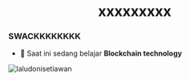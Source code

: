 <h1 align="center">xxxxxxxxx</h1>



<h3 align="left">SWACKKKKKKKK</h3>

- 🌱 Saat ini sedang belajar **Blockchain technology**

<p><img align="center" src="https://github-readme-streak-stats.herokuapp.com/?user=laludonisetiawan&" alt="laludonisetiawan" /></p>



